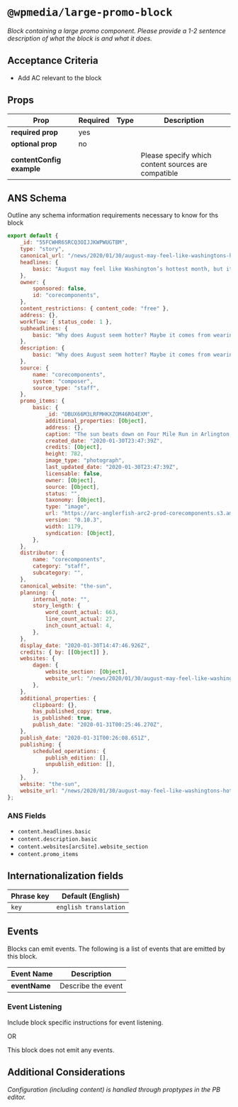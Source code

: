 # `@wpmedia/large-promo-block`
_Block containing a large promo component. Please provide a 1-2 sentence description of what the block is and what it does._

## Acceptance Criteria

- Add AC relevant to the block

## Props

| **Prop**                  | **Required** | **Type** | **Description**                                     |
| ------------------------- | ------------ | -------- | --------------------------------------------------- |
| **required prop**         | yes          |          |                                                     |
| **optional prop**         | no           |          |                                                     |
| **contentConfig example** |              |          | Please specify which content sources are compatible |

## ANS Schema

Outline any schema information requirements necessary to know for ths block

```js
export default {
	_id: "55FCWHR6SRCQ3OIJJKWPWUGTBM",
	type: "story",
	canonical_url: "/news/2020/01/30/august-may-feel-like-washingtons-hottest-month-but-its-not/",
	headlines: {
		basic: "August may feel like Washington’s hottest month, but it’s not",
	},
	owner: {
		sponsored: false,
		id: "corecomponents",
	},
	content_restrictions: { content_code: "free" },
	address: {},
	workflow: { status_code: 1 },
	subheadlines: {
		basic: "Why does August seem hotter? Maybe it comes from weariness.",
	},
	description: {
		basic: "Why does August seem hotter? Maybe it comes from weariness.",
	},
	source: {
		name: "corecomponents",
		system: "composer",
		source_type: "staff",
	},
	promo_items: {
		basic: {
			_id: "DBUX66M3LRFMHKXZOM46RO4EXM",
			additional_properties: [Object],
			address: {},
			caption: "The sun beats down on Four Mile Run in Arlington, Va., on Aug. 17.",
			created_date: "2020-01-30T23:47:39Z",
			credits: [Object],
			height: 782,
			image_type: "photograph",
			last_updated_date: "2020-01-30T23:47:39Z",
			licensable: false,
			owner: [Object],
			source: [Object],
			status: "",
			taxonomy: [Object],
			type: "image",
			url: "https://arc-anglerfish-arc2-prod-corecomponents.s3.amazonaws.com/public/DBUX66M3LRFMHKXZOM46RO4EXM.png",
			version: "0.10.3",
			width: 1179,
			syndication: [Object],
		},
	},
	distributor: {
		name: "corecomponents",
		category: "staff",
		subcategory: "",
	},
	canonical_website: "the-sun",
	planning: {
		internal_note: "",
		story_length: {
			word_count_actual: 663,
			line_count_actual: 27,
			inch_count_actual: 4,
		},
	},
	display_date: "2020-01-30T14:47:46.926Z",
	credits: { by: [[Object]] },
	websites: {
		dagen: {
			website_section: [Object],
			website_url: "/news/2020/01/30/august-may-feel-like-washingtons-hottest-month-but-its-not/",
		},
	},
	additional_properties: {
		clipboard: {},
		has_published_copy: true,
		is_published: true,
		publish_date: "2020-01-31T00:25:46.270Z",
	},
	publish_date: "2020-01-31T00:26:08.651Z",
	publishing: {
		scheduled_operations: {
			publish_edition: [],
			unpublish_edition: [],
		},
	},
	website: "the-sun",
	website_url: "/news/2020/01/30/august-may-feel-like-washingtons-hottest-month-but-its-not/",
};
```

### ANS Fields

- `content.headlines.basic`
- `content.description.basic`
- `content.websites[arcSite].website_section`
- `content.promo_items`

## Internationalization fields

| Phrase key | Default (English)     |
| ---------- | --------------------- |
| `key`      | `english translation` |

## Events

Blocks can emit events. The following is a list of events that are emitted by this block.

| **Event Name** | **Description**    |
| -------------- | ------------------ |
| **eventName**  | Describe the event |

### Event Listening

Include block specific instructions for event listening.

OR

This block does not emit any events.

## Additional Considerations

_Configuration (including content) is handled through proptypes in the PB editor._
